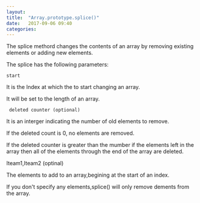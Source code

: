 ```yaml
---
layout: 
title:  "Array.prototype.splice()"
date:   2017-09-06 09:40
categories: 
---
```

The splice methord changes the contents of an array by removing existing elements or adding new elements.

The splice has the following parameters:

	start

It is the Index at which the to start changing an array.

It will be set to the length of an array.

     deleted counter (optional)

It is an interger indicating the number of  old elements to remove.

If the deleted count is 0, no elements are removed.

If the deleted counter is greater than the mumber if the elements left in the array  then all of the elements through the end of the array are deleted.

Iteam1,Iteam2 (optinal)

The elements to add to an array,begining at the start of an index.

If you don't specify any elements,splice() will only remove dements from the array.
